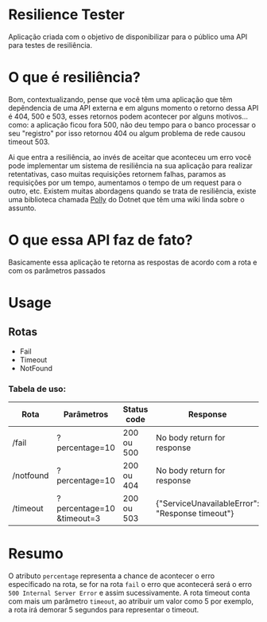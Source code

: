 # Resilience Tester

Aplicação criada com o objetivo de disponibilizar para o público uma API para testes de resiliência.

# O que é resiliência?

Bom, contextualizando, pense que você têm uma aplicação que têm depêndencia de uma API externa e em alguns momento o retorno dessa API é 404, 500 e 503,
esses retornos podem acontecer por alguns motivos... como: a aplicação ficou fora 500, não deu tempo para o banco processar o seu "registro" por isso retornou 404 ou algum problema de rede causou timeout 503.

Ai que entra a resiliência, ao invés de aceitar que aconteceu um erro você pode implementar um sistema de resiliência na sua aplicação para realizar retentativas, caso muitas
requisições retornem falhas, paramos as requisições por um tempo, aumentamos o tempo de um request para o outro, etc. Existem muitas abordagens quando se trata de resiliência,
existe uma biblioteca chamada [Polly](https://github.com/App-vNext/Polly/wiki) do Dotnet que têm uma wiki linda sobre o assunto.

# O que essa API faz de fato?

Basicamente essa aplicação te retorna as respostas de acordo com a rota e com os parâmetros passados

# Usage

## Rotas
* Fail
* Timeout
* NotFound

### Tabela de uso:

| Rota  | Parâmetros  | Status code  | Response |
|---|---|---|---|
| /fail  | ?percentage=10 | 200 ou 500  | No body return for response |
| /notfound  | ?percentage=10  | 200 ou 404  | No body return for response |
| /timeout  | ?percentage=10 &timeout=3  | 200 ou 503  | {"ServiceUnavailableError": "Response timeout"} |

# Resumo
O atributo `percentage` representa a chance de acontecer o erro específicado na rota, se for na rota `fail` o erro que acontecerá será o erro `500 Internal Server Error` e assim sucessivamente. A rota timeout conta com mais um parâmetro `timeout`, ao atribuir um valor como 5 por exemplo, a rota irá demorar 5 segundos para representar o timeout.